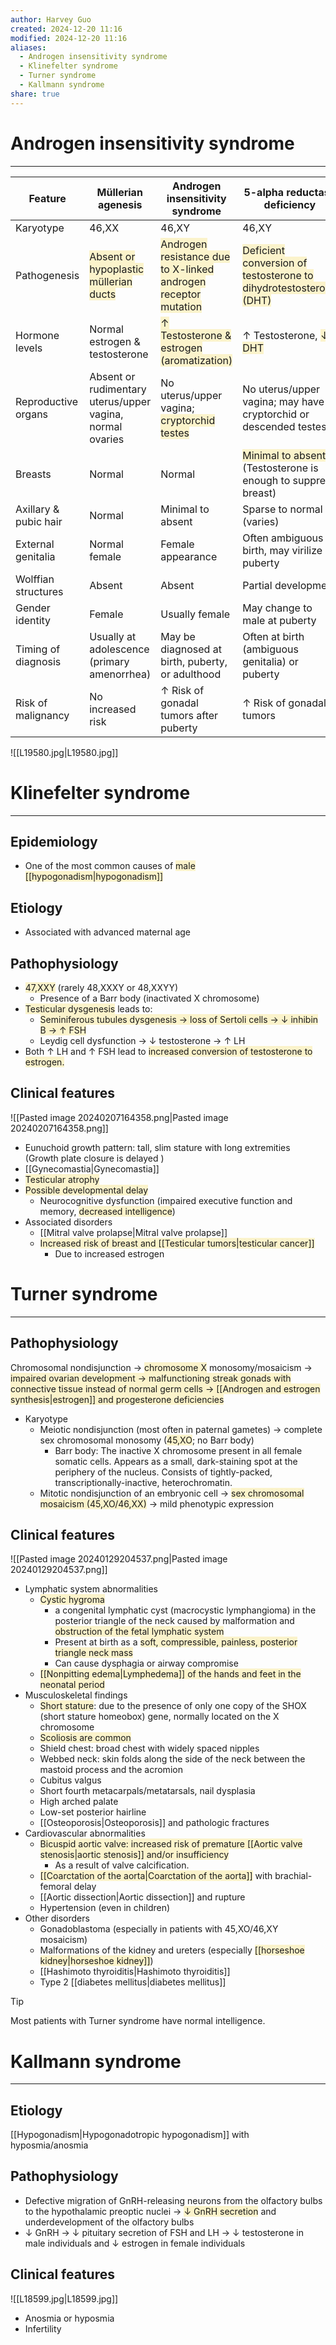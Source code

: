 ```yaml
---
author: Harvey Guo
created: 2024-12-20 11:16
modified: 2024-12-20 11:16
aliases:
  - Androgen insensitivity syndrome
  - Klinefelter syndrome
  - Turner syndrome
  - Kallmann syndrome
share: true
---
```

# Androgen insensitivity syndrome
---

| Feature               | Müllerian agenesis                                                                           | Androgen insensitivity syndrome                                                                                       | 5-alpha reductase deficiency                                                                                             |
| --------------------- | -------------------------------------------------------------------------------------------- | --------------------------------------------------------------------------------------------------------------------- | ------------------------------------------------------------------------------------------------------------------------ |
| Karyotype             | 46,XX                                                                                        | 46,XY                                                                                                                 | 46,XY                                                                                                                    |
| Pathogenesis          | <span style="background:rgba(240, 200, 0, 0.2)">Absent or hypoplastic müllerian ducts</span> | <span style="background:rgba(240, 200, 0, 0.2)">Androgen resistance due to X-linked androgen receptor mutation</span> | <span style="background:rgba(240, 200, 0, 0.2)">Deficient conversion of testosterone to dihydrotestosterone (DHT)</span> |
| Hormone levels        | Normal estrogen & testosterone                                                               | <span style="background:rgba(240, 200, 0, 0.2)">↑ Testosterone & estrogen (aromatization)</span>                      | ↑ Testosterone, <span style="background:rgba(240, 200, 0, 0.2)">↓ DHT</span>                                             |
| Reproductive organs   | Absent or rudimentary uterus/upper vagina, normal ovaries                                    | No uterus/upper vagina; <span style="background:rgba(240, 200, 0, 0.2)">cryptorchid testes</span>                     | No uterus/upper vagina; may have cryptorchid or descended testes                                                         |
| Breasts               | Normal                                                                                       | Normal                                                                                                                | <span style="background:rgba(240, 200, 0, 0.2)">Minimal to absent</span><br>(Testosterone is enough to suppress breast)  |
| Axillary & pubic hair | Normal                                                                                       | Minimal to absent                                                                                                     | Sparse to normal (varies)                                                                                                |
| External genitalia    | Normal female                                                                                | Female appearance                                                                                                     | Often ambiguous at birth, may virilize at puberty                                                                        |
| Wolffian structures   | Absent                                                                                       | Absent                                                                                                                | Partial development                                                                                                      |
| Gender identity       | Female                                                                                       | Usually female                                                                                                        | May change to male at puberty                                                                                            |
| Timing of diagnosis   | Usually at adolescence (primary amenorrhea)                                                  | May be diagnosed at birth, puberty, or adulthood                                                                      | Often at birth (ambiguous genitalia) or puberty                                                                          |
| Risk of malignancy    | No increased risk                                                                            | ↑ Risk of gonadal tumors after puberty                                                                                | ↑ Risk of gonadal tumors                                                                                                 |


![[L19580.jpg|L19580.jpg]]

# Klinefelter syndrome
---
## Epidemiology
- One of the most common causes of <span style="background:rgba(240, 200, 0, 0.2)">male [[hypogonadism|hypogonadism]]</span>

## Etiology
- Associated with advanced maternal age

## Pathophysiology
- <span style="background:rgba(240, 200, 0, 0.2)">47,XXY</span> (rarely 48,XXXY or 48,XXYY)
	- Presence of a Barr body (inactivated X chromosome)
- <span style="background:rgba(240, 200, 0, 0.2)">Testicular dysgenesis</span> leads to:
	- <span style="background:rgba(240, 200, 0, 0.2)">Seminiferous tubules dysgenesis → loss of Sertoli cells → ↓ inhibin B → ↑ FSH</span>
	- Leydig cell dysfunction → ↓ testosterone → ↑ LH
- Both ↑ LH and ↑ FSH lead to <span style="background:rgba(240, 200, 0, 0.2)">increased conversion of testosterone to estrogen.</span>

## Clinical features
![[Pasted image 20240207164358.png|Pasted image 20240207164358.png]]
- Eunuchoid growth pattern: tall, slim stature with long extremities (Growth plate closure is delayed )
- [[Gynecomastia|Gynecomastia]]
- <span style="background:rgba(240, 200, 0, 0.2)">Testicular atrophy</span>
- <span style="background:rgba(240, 200, 0, 0.2)">Possible developmental delay</span>
	- Neurocognitive dysfunction (impaired executive function and memory, <span style="background:rgba(240, 200, 0, 0.2)">decreased intelligence</span>) 
- Associated disorders
	- [[Mitral valve prolapse|Mitral valve prolapse]]
	- <span style="background:rgba(240, 200, 0, 0.2)">Increased risk of breast and [[Testicular tumors|testicular cancer]]</span>
		- Due to increased estrogen

# Turner syndrome
---
## Pathophysiology
 Chromosomal nondisjunction → <span style="background:rgba(240, 200, 0, 0.2)">chromosome X</span> monosomy/mosaicism → <span style="background:rgba(240, 200, 0, 0.2)">impaired ovarian development → malfunctioning streak gonads with connective tissue instead of normal germ cells → [[Androgen and estrogen synthesis|estrogen]] and progesterone deficiencies</span>
- Karyotype
	- Meiotic nondisjunction (most often in paternal gametes) → complete sex chromosomal monosomy (<span style="background:rgba(240, 200, 0, 0.2)">45,XO</span>; no Barr body)
		- Barr body: The inactive X chromosome present in all female somatic cells. Appears as a small, dark-staining spot at the periphery of the nucleus. Consists of tightly-packed, transcriptionally-inactive, heterochromatin.
	- Mitotic nondisjunction of an embryonic cell → <span style="background:rgba(240, 200, 0, 0.2)">sex chromosomal mosaicism (45,XO/46,XX)</span> → mild phenotypic expression

## Clinical features
![[Pasted image 20240129204537.png|Pasted image 20240129204537.png]]
- Lymphatic system abnormalities
	- <span style="background:rgba(240, 200, 0, 0.2)">Cystic hygroma</span>
		- a congenital lymphatic cyst (macrocystic lymphangioma) in the posterior triangle of the neck caused by malformation and <span style="background:rgba(240, 200, 0, 0.2)">obstruction of the fetal lymphatic system</span>
		- Present at birth as a <span style="background:rgba(240, 200, 0, 0.2)">soft, compressible, painless, posterior triangle neck mass </span>
		- Can cause dysphagia or airway compromise
	- <span style="background:rgba(240, 200, 0, 0.2)">[[Nonpitting edema|Lymphedema]] of the hands and feet in the neonatal period</span>
- Musculoskeletal findings
	- <span style="background:rgba(240, 200, 0, 0.2)">Short stature</span>: due to the presence of only one copy of the SHOX (short stature homeobox) gene, normally located on the X chromosome 
	- <span style="background:rgba(240, 200, 0, 0.2)">Scoliosis are common</span>
	- Shield chest: broad chest with widely spaced nipples
	- Webbed neck: skin folds along the side of the neck between the mastoid process and the acromion 
	- Cubitus valgus
	- Short fourth metacarpals/metatarsals, nail dysplasia
	- High arched palate
	- Low-set posterior hairline
	- [[Osteoporosis|Osteoporosis]] and pathologic fractures 
- Cardiovascular abnormalities
	- <span style="background:rgba(240, 200, 0, 0.2)">Bicuspid aortic valve: increased risk of premature [[Aortic valve stenosis|aortic stenosis]] and/or insufficiency </span>
		- As a result of valve calcification.
	- <span style="background:rgba(240, 200, 0, 0.2)">[[Coarctation of the aorta|Coarctation of the aorta]]</span> with brachial-femoral delay
	- [[Aortic dissection|Aortic dissection]] and rupture 
	- Hypertension (even in children) 
- Other disorders
	- Gonadoblastoma (especially in patients with 45,XO/46,XY mosaicism)
	- Malformations of the kidney and ureters (especially <span style="background:rgba(240, 200, 0, 0.2)">[[horseshoe kidney|horseshoe kidney]]</span>)
	- [[Hashimoto thyroiditis|Hashimoto thyroiditis]]
	- Type 2 [[diabetes mellitus|diabetes mellitus]]

>[!Tip]
>Most patients with Turner syndrome have normal intelligence.

# Kallmann syndrome
---
## Etiology
[[Hypogonadism|Hypogonadotropic hypogonadism]] with hyposmia/anosmia

## Pathophysiology
- Defective migration of GnRH-releasing neurons from the olfactory bulbs to the hypothalamic preoptic nuclei → <span style="background:rgba(240, 200, 0, 0.2)">↓ GnRH secretion</span> and underdevelopment of the olfactory bulbs
- ↓ GnRH → ↓ pituitary secretion of FSH and LH → ↓ testosterone in male individuals and ↓ estrogen in female individuals

## Clinical features
![[L18599.jpg|L18599.jpg]]
- Anosmia or hyposmia
- Infertility